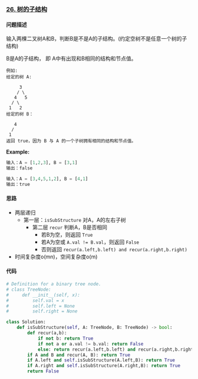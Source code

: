 ### [26. 树的子结构](https://leetcode-cn.com/problems/shu-de-zi-jie-gou-lcof/)

#### 问题描述
输入两棵二叉树A和B，判断B是不是A的子结构。(约定空树不是任意一个树的子结构)

B是A的子结构， 即 A中有出现和B相同的结构和节点值。
```
例如:
给定的树 A:

     3
    / \
   4   5
  / \
 1   2
给定的树 B：

   4 
  /
 1
返回 true，因为 B 与 A 的一个子树拥有相同的结构和节点值。
```

**Example:**
```python
输入：A = [1,2,3], B = [3,1]
输出：false

输入：A = [3,4,5,1,2], B = [4,1]
输出：true
```

#### 思路
- 两层递归
    - 第一层：`isSubStructure` 对A，A的左右子树
        - 第二层 `recur` 判断A，B是否相同
            - 若B为空，则返回 `True`
            - 若A为空或 `A.val != B.val`，则返回 `False`
            - 否则返回 `recur(a.left,b.left) and recur(a.right,b.right)`
- 时间复杂度o(mn)，空间复杂度o(m)
#### 代码

```python
# Definition for a binary tree node.
# class TreeNode:
#     def __init__(self, x):
#         self.val = x
#         self.left = None
#         self.right = None

class Solution:
    def isSubStructure(self, A: TreeNode, B: TreeNode) -> bool:
        def recur(a,b):
            if not b: return True
            if not a or a.val != b.val: return False
            else: return recur(a.left,b.left) and recur(a.right,b.right)
        if A and B and recur(A, B): return True
        if A.left and self.isSubStructure(A.left,B): return True
        if A.right and self.isSubStructure(A.right,B): return True
        return False

```